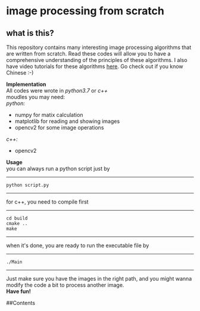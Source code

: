 # image processing from scratch

## what is this?
This repository contains many interesting image processing algorithms that are written from scratch. Read these codes will allow you to have a comprehensive understanding of the principles of these algorithms. I also have video tutorials for these algorithms [here](https://space.bilibili.com/14672002). Go check out if you know Chinese :-)  

<strong>Implementation</strong>  
All codes were wrote in _python3.7_ or _c++_  
moudles you may need:  
_python:_ 
- numpy for matix calculation  
- matplotlib for reading and showing images  
- opencv2 for some image operations  

_c++:_  
- opencv2  

<strong>Usage</strong>  
you can always run a python script just by  

---
`python script.py`  

---

for c++, you need to compile first  

---
`cd build`  
`cmake ..`  
`make`  

---

when it's done, you are ready to run the executable file by  

---
`./Main`  

---
Just make sure you have the images in the right path, and you might wanna modify the code a bit to process another image.  
<strong>Have fun!</strong>  

##Contents

